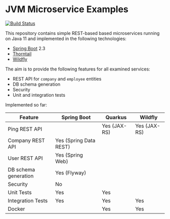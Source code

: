 # JVM Microservice Examples

[![Build Status](https://travis-ci.org/chrisgleissner/microservice.svg?branch=master)](https://travis-ci.org/chrisgleissner/microservice)

This repository contains simple REST-based based microservices running on Java 11 and implemented in the following technologies:
* [Spring Boot](https://github.com/spring-projects/spring-boot) 2.3
* [Thorntail](https://github.com/thorntail/thorntail)
* [Wildfly](https://github.com/wildfly/wildfly)

The aim is to provide the following features for all examined services:
* REST API for `company` and `employee` entities
* DB schema generation
* Security
* Unit and integration tests

Implemented so far:

| Feature              | Spring Boot               | Quarkus      | Wildfly       |
|----------------------|---------------------------|--------------|---------------|
| Ping REST API        |                           | Yes (JAX-RS) | Yes (JAX-RS)  |
| Company REST API     | Yes (Spring Data REST)    |              |               |
| User REST API        | Yes (Spring Web)          |              |               |
| DB schema generation | Yes (Flyway)              |              |               |
| Security             | No                        |              |               |
| Unit Tests           | Yes                       | Yes          |               |
| Integration Tests    | Yes                       | Yes          | Yes           |
| Docker               |                           | Yes          | Yes           |

